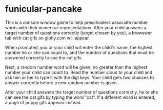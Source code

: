 # funicular-pancake

This is a console window game to help preschoolers associate number words with their numerical representations.
After your child answers a target number of questions correctly (target chosen by you), a browswer tab with cat
gifs on giphy.com will appear.

When prompted, you or your child will enter the child's name, the highest number he or she can count to, and the number
of questions that must be answered correctly to see the cat gifs.

Next, a random number word will be given, no greater than the highest number your child can count to. Read the number
aloud to your child and ask him or her to type it with the digt keys. Your child gets two chances to answer correctly
before a new random number is given.

After your child answers the target number of questions correctly, he or she can see the cat gifs by typing the word "cat".
If a different word is entered, a page of puppy gifs appears instead.
